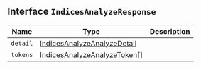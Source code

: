 ## Interface `IndicesAnalyzeResponse`

| Name | Type | Description |
| - | - | - |
| `detail` | [IndicesAnalyzeAnalyzeDetail](./IndicesAnalyzeAnalyzeDetail.md) | &nbsp; |
| `tokens` | [IndicesAnalyzeAnalyzeToken](./IndicesAnalyzeAnalyzeToken.md)[] | &nbsp; |
